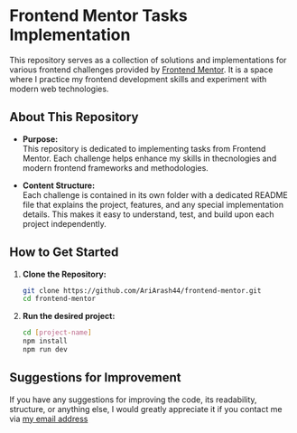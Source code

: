 # Frontend Mentor Tasks Implementation

This repository serves as a collection of solutions and implementations for various frontend challenges provided by [Frontend Mentor](https://www.frontendmentor.io). It is a space where I practice my frontend development skills and experiment with modern web technologies.

## About This Repository

- **Purpose:**  
  This repository is dedicated to implementing tasks from Frontend Mentor. Each challenge helps enhance my skills in thecnologies and modern frontend frameworks and methodologies.

- **Content Structure:**  
  Each challenge is contained in its own folder with a dedicated README file that explains the project, features, and any special implementation details. This makes it easy to understand, test, and build upon each project independently.

## How to Get Started

1. **Clone the Repository:**
   ```bash
   git clone https://github.com/AriArash44/frontend-mentor.git
   cd frontend-mentor
   
2. **Run the desired project:**
   ```bash
   cd [project-name]
   npm install
   npm run dev
## Suggestions for Improvement

If you have any suggestions for improving the code, its readability, structure, or anything else, I would greatly appreciate it if you contact me via [my email address](mailto:arashasghari408@gmail.com)
